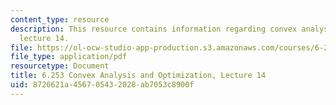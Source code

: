 ```yaml
---
content_type: resource
description: This resource contains information regarding convex analysis and optimization,
  lecture 14.
file: https://ol-ocw-studio-app-production.s3.amazonaws.com/courses/6-253-convex-analysis-and-optimization-spring-2012/8726621a456705432028ab7053c8900f_MIT6_253S12_lec14.pdf
file_type: application/pdf
resourcetype: Document
title: 6.253 Convex Analysis and Optimization, Lecture 14
uid: 8726621a-4567-0543-2028-ab7053c8900f
---
```


